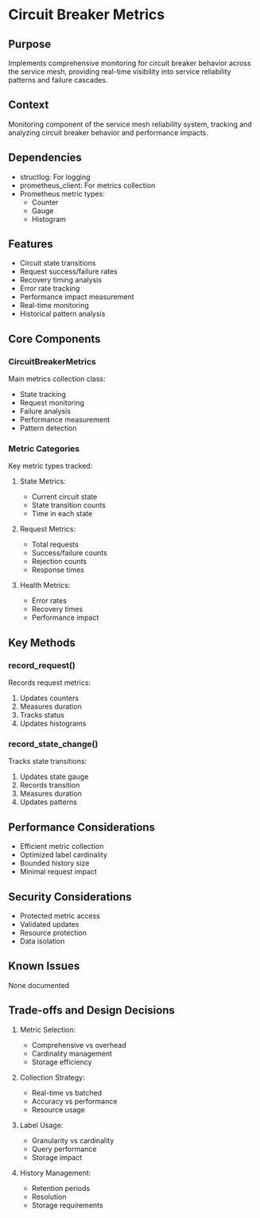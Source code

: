# Circuit Breaker Metrics

## Purpose

Implements comprehensive monitoring for circuit breaker behavior across the service mesh, providing real-time visibility into service reliability patterns and failure cascades.

## Context

Monitoring component of the service mesh reliability system, tracking and analyzing circuit breaker behavior and performance impacts.

## Dependencies

- structlog: For logging
- prometheus_client: For metrics collection
- Prometheus metric types:
  - Counter
  - Gauge
  - Histogram

## Features

- Circuit state transitions
- Request success/failure rates
- Recovery timing analysis
- Error rate tracking
- Performance impact measurement
- Real-time monitoring
- Historical pattern analysis

## Core Components

### CircuitBreakerMetrics

Main metrics collection class:

- State tracking
- Request monitoring
- Failure analysis
- Performance measurement
- Pattern detection

### Metric Categories

Key metric types tracked:

1. State Metrics:

   - Current circuit state
   - State transition counts
   - Time in each state

2. Request Metrics:

   - Total requests
   - Success/failure counts
   - Rejection counts
   - Response times

3. Health Metrics:
   - Error rates
   - Recovery times
   - Performance impact

## Key Methods

### record_request()

Records request metrics:

1. Updates counters
2. Measures duration
3. Tracks status
4. Updates histograms

### record_state_change()

Tracks state transitions:

1. Updates state gauge
2. Records transition
3. Measures duration
4. Updates patterns

## Performance Considerations

- Efficient metric collection
- Optimized label cardinality
- Bounded history size
- Minimal request impact

## Security Considerations

- Protected metric access
- Validated updates
- Resource protection
- Data isolation

## Known Issues

None documented

## Trade-offs and Design Decisions

1. Metric Selection:

   - Comprehensive vs overhead
   - Cardinality management
   - Storage efficiency

2. Collection Strategy:

   - Real-time vs batched
   - Accuracy vs performance
   - Resource usage

3. Label Usage:

   - Granularity vs cardinality
   - Query performance
   - Storage impact

4. History Management:
   - Retention periods
   - Resolution
   - Storage requirements
